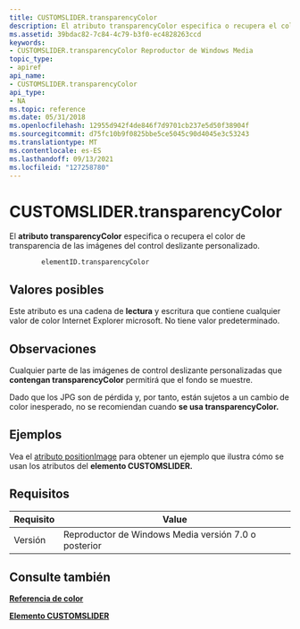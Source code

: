 ```yaml
---
title: CUSTOMSLIDER.transparencyColor
description: El atributo transparencyColor especifica o recupera el color de transparencia de las imágenes del control deslizante personalizado.
ms.assetid: 39bdac82-7c84-4c79-b3f0-ec4828263ccd
keywords:
- CUSTOMSLIDER.transparencyColor Reproductor de Windows Media
topic_type:
- apiref
api_name:
- CUSTOMSLIDER.transparencyColor
api_type:
- NA
ms.topic: reference
ms.date: 05/31/2018
ms.openlocfilehash: 12955d942f4de846f7d9701cb237e5d50f38904f
ms.sourcegitcommit: d75fc10b9f0825bbe5ce5045c90d4045e3c53243
ms.translationtype: MT
ms.contentlocale: es-ES
ms.lasthandoff: 09/13/2021
ms.locfileid: "127258780"
---
```

# <a name="customslidertransparencycolor"></a>CUSTOMSLIDER.transparencyColor

El **atributo transparencyColor** especifica o recupera el color de transparencia de las imágenes del control deslizante personalizado.

``` syntax
        elementID.transparencyColor
```

## <a name="possible-values"></a>Valores posibles

Este atributo es una cadena de **lectura** y escritura que contiene cualquier valor de color Internet Explorer microsoft. No tiene valor predeterminado.

## <a name="remarks"></a>Observaciones

Cualquier parte de las imágenes de control deslizante personalizadas que **contengan transparencyColor** permitirá que el fondo se muestre.

Dado que los JPG son de pérdida y, por tanto, están sujetos a un cambio de color inesperado, no se recomiendan cuando **se usa transparencyColor.**

## <a name="examples"></a>Ejemplos

Vea el [atributo positionImage](customslider-positionimage.md) para obtener un ejemplo que ilustra cómo se usan los atributos del **elemento CUSTOMSLIDER.**

## <a name="requirements"></a>Requisitos



| Requisito | Value |
|--------------------|------------------------------------------------------|
| Versión<br/> | Reproductor de Windows Media versión 7.0 o posterior<br/> |



## <a name="see-also"></a>Consulte también

<dl> <dt>

[**Referencia de color**](color-reference.md)
</dt> <dt>

[**Elemento CUSTOMSLIDER**](customslider-element.md)
</dt> </dl>

 

 





